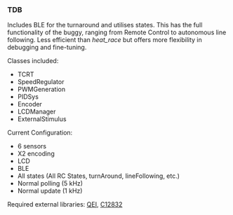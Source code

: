 ### TDB

Includes BLE for the turnaround and utilises states. This has the full functionality of the buggy, ranging from Remote Control to autonomous line following.
Less efficient than *heat_race* but offers more flexibility in debugging and fine-tuning. 

Classes included:
- TCRT
- SpeedRegulator
- PWMGeneration
- PIDSys
- Encoder
- LCDManager
- ExternalStimulus

Current Configuration:
- 6 sensors
- X2 encoding
- LCD 
- BLE 
- All states (All RC States, turnAround, lineFollowing, etc.)
- Normal polling (5 kHz)
- Normal update (1 kHz)

Required external libraries: [QEI](https://os.mbed.com/users/aberk/code/QEI/), [C12832](https://os.mbed.com/teams/components/code/C12832/)
